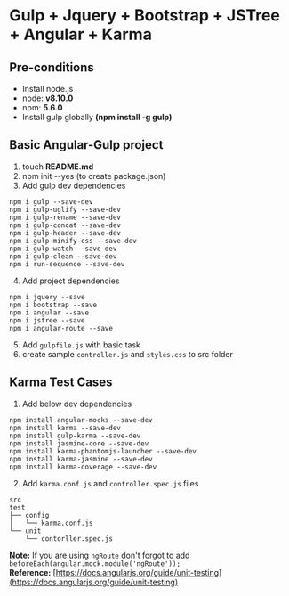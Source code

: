 # Gulp + Jquery + Bootstrap + JSTree + Angular + Karma

## Pre-conditions
* Install node.js
* node: **v8.10.0**
* npm: **5.6.0**
* Install gulp globally **(npm install -g gulp)**

## Basic Angular-Gulp project

1. touch **README.md**
2. npm init --yes (to create package.json)
3. Add gulp dev dependencies
```
npm i gulp --save-dev
npm i gulp-uglify --save-dev
npm i gulp-rename --save-dev
npm i gulp-concat --save-dev
npm i gulp-header --save-dev
npm i gulp-minify-css --save-dev
npm i gulp-watch --save-dev
npm i gulp-clean --save-dev
npm i run-sequence --save-dev
```
4. Add project dependencies
```
npm i jquery --save
npm i bootstrap --save
npm i angular --save
npm i jstree --save
npm i angular-route --save
```
5. Add `gulpfile.js` with basic task
6. create sample `controller.js` and `styles.css` to src folder

## Karma Test Cases

1. Add below dev dependencies
```
npm install angular-mocks --save-dev
npm install karma --save-dev
npm install gulp-karma --save-dev
npm install jasmine-core --save-dev
npm install karma-phantomjs-launcher --save-dev
npm install karma-jasmine --save-dev
npm install karma-coverage --save-dev
```

2. Add `karma.conf.js` and `controller.spec.js` files
```
src
test
├── config
│   └── karma.conf.js
└── unit
    └── contorller.spec.js
```
**Note:** If you are using `ngRoute` don't forgot to add `beforeEach(angular.mock.module('ngRoute'));`<br />
**Reference:** [https://docs.angularjs.org/guide/unit-testing](https://docs.angularjs.org/guide/unit-testing)
